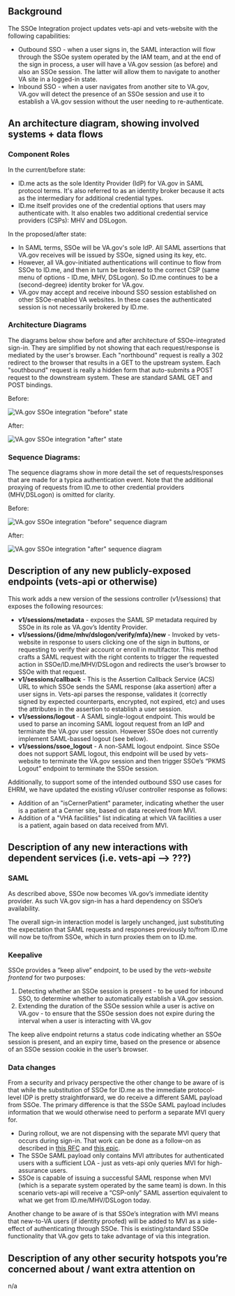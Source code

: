 ## Background
The SSOe Integration project updates vets-api and vets-website with the following capabilities:
* Outbound SSO - when a user signs in, the SAML interaction will flow through the SSOe system operated by the IAM team, and at the end of the sign in process, a user will have a VA.gov session (as before) and also an SSOe session. The latter will allow them to navigate to another VA site in a logged-in state.
* Inbound SSO - when a user navigates from another site to VA.gov, VA.gov will detect the presence of an SSOe session and use it to establish a VA.gov session without the user needing to re-authenticate.

## An architecture diagram, showing involved systems + data flows

### Component Roles

In the current/before state:
* ID.me acts as the sole Identity Provider (IdP) for VA.gov in SAML protocol terms. It's also referred to as an identity broker because it acts as the intermediary for additional credential types.
* ID.me itself provides one of the credential options that users may authenticate with. It also enables two additional credential service providers (CSPs): MHV and DSLogon.

In the proposed/after state:
* In SAML terms, SSOe will be VA.gov's sole IdP. All SAML assertions that VA.gov receives will be issued by SSOe, signed using its key, etc.
* However, all VA.gov-initiated authentications will continue to flow from SSOe to ID.me, and then in turn be brokered to the correct CSP (same menu of options - ID.me, MHV, DSLogon). So ID.me continues to be a (second-degree) identity broker for VA.gov.
* VA.gov may accept and receive inbound SSO session established on other SSOe-enabled VA websites. In these cases the authenticated session is not necessarily brokered by ID.me.

### Architecture Diagrams

The diagrams below show before and after architecture of SSOe-integrated sign-in. They are simplified by not showing that each request/response is mediated by the user's browser. Each "northbound" request is really a 302 redirect to the browser that results in a GET to the upstream system. Each "southbound" request is really a hidden form that auto-submits a POST request to the downstream system. These are standard SAML GET and POST bindings.

Before:

![VA.gov SSOe integration "before" state](./assets/vagov_ssoe_before.jpg)

After:

![VA.gov SSOe integration "after" state](./assets/vagov_ssoe_after.jpg)


### Sequence Diagrams:

The sequence diagrams show in more detail the set of requests/responses that are made for a typica authentication event. Note that the additional proxying of requests from ID.me to other credential providers (MHV,DSLogon) is omitted for clarity.

Before:

![VA.gov SSOe integration "before" sequence diagram](./assets/vagov_saml_before.jpg)


After:

![VA.gov SSOe integration "after" sequence diagram](./assets/vagov_saml_after.jpg)


## Description of any new publicly-exposed endpoints (vets-api or otherwise)
This work adds a new version of the sessions controller (v1/sessions) that exposes the following resources:
* **v1/sessions/metadata** - exposes the SAML SP metadata required by SSOe in its role as VA.gov’s Identity Provider. 
* **v1/sessions/{idme/mhv/dslogon/verify/mfa}/new** - Invoked by vets-website in response to users clicking one of the sign in buttons, or requesting to verify their account or enroll in multifactor. This method crafts a SAML request with the right contents to trigger the requested action in SSOe/ID.me/MHV/DSLogon and redirects the user’s browser to SSOe with that request.
* **v1/sessions/callback** - This is the Assertion Callback Service (ACS) URL to which SSOe sends the SAML response (aka assertion) after a user signs in. Vets-api parses the response, validates it (correctly signed by expected counterparts, encrypted, not expired, etc) and uses the attributes in the assertion to establish a user session.
* **v1/sessions/logout** - A SAML single-logout endpoint. This would be used to parse an incoming SAML logout request from an IdP and terminate the VA.gov user session. However SSOe does not currently implement SAML-bassed logout (see below).
* **v1/sessions/ssoe_logout** - A non-SAML logout endpoint. Since SSOe does not support SAML logout, this endpoint will be used by vets-website to terminate the VA.gov session and then trigger SSOe’s “PKMS Logout” endpoint to terminate the SSOe session.

Additionally, to support some of the intended outbound SSO use cases for EHRM, we have updated the existing v0/user controller response as follows:
* Addition of an "isCernerPatient" parameter, indicating whether the user is a patient at a Cerner site, based on data received from MVI.
* Addition of a "VHA facilities" list indicating at which VA facilities a user is a patient, again based on data received from MVI.

## Description of any new interactions with dependent services (i.e. vets-api —> ???)
### SAML
As described above, SSOe now becomes VA.gov’s immediate identity provider. As such VA.gov sign-in has a hard dependency on SSOe’s availability. 

The overall sign-in interaction model is largely unchanged, just substituting the expectation that SAML requests and responses previously to/from ID.me will now be to/from SSOe, which in turn proxies them on to ID.me.

### Keepalive
SSOe provides a “keep alive” endpoint, to be used by the *vets-website frontend* for two purposes:
1. Detecting whether an SSOe session is present - to be used for inbound SSO, to determine whether to automatically establish a VA.gov session.
2. Extending the duration of the SSOe session while a user is active on VA.gov - to ensure that the SSOe session does not expire during the interval when a user is interacting with VA.gov

The keep alive endpoint returns a status code indicating whether an SSOe session is present, and an expiry time, based on the presence or absence of an SSOe session cookie in the user’s browser. 

### Data changes
From a security and privacy perspective the other change to be aware of is that while the substitution of SSOe for ID.me as the immediate protocol-level IDP is pretty straightforward,  we do receive a  different SAML payload from SSOe. The primary difference is that the SSOe SAML payload includes information that we would otherwise need to perform a separate MVI query for.
* During rollout, we are not dispensing with the separate MVI query that occurs  during sign-in.  That work can be done as a follow-on as described in [this RFC](https://github.com/department-of-veterans-affairs/va.gov-team/blob/pv-ssoe-sec-review/platform/engineering/request-for-comment/2020-01-08-ssoe-removing-implicit-mvi-queries.md) and [this epic](https://github.com/department-of-veterans-affairs/va.gov-team/issues/5760).
* The SSOe SAML payload only contains MVI attributes for authenticated users with a sufficient LOA - just as vets-api only queries MVI for high-assurance users.
* SSOe is capable of issuing a successful SAML response when MVI (which is a separate system operated by the same team) is down. In this scenario vets-api will receive a “CSP-only” SAML assertion equivalent to what we get from ID.me/MHV/DSLogon today.

Another change to be aware of is that SSOe’s integration with MVI means that new-to-VA users (if identity proofed) will be added to MVI as a side-effect of authenticating through SSOe. This is existing/standard SSOe functionality that VA.gov gets to take advantage of via this integration.

## Description of any other security hotspots you’re concerned about / want extra attention on

n/a
